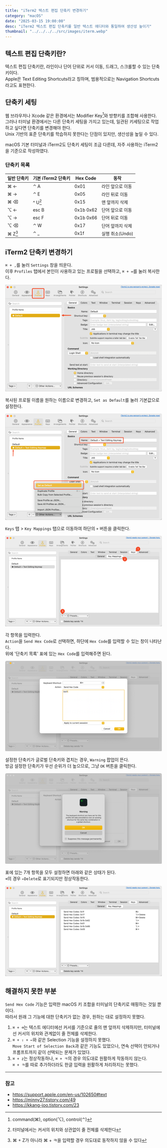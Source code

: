 ```yaml
---
title: "iTerm2 텍스트 편집 단축키 변경하기"
category: "macOS"
date: "2025-03-15 19:00:00"
desc: "iTerm2 텍스트 편집 단축키를 일반 텍스트 에디터와 통일하여 생산성 높이기"
thumbnail: "../../../../src/images/iterm.webp"
---
```


## 텍스트 편집 단축키란?

텍스트 편집 단축키란, 라인이나 단어 단위로 커서 이동, 드래그, 스크롤할 수 있는 단축키이다.<br>
Apple은 Text Editing Shortcuts라고 칭하며, 범용적으로는 Navigation Shortcuts라고도 표현한다.

## 단축키 세팅

웹 브라우저나 Xcode 같은 환경에서는 Modifier Key[^1]와 방향키를 조합해 사용한다.<br>
그러나 터미널 환경에서는 다른 단축키 세팅을 가지고 있는데, 일관된 키세팅으로 작업하고 싶다면 단축키를 변경해야 한다.<br>
Unix 기반의 표준 단축키를 학습하지 못한다는 단점이 있지만, 생산성을 높일 수 있다.

macOS 기본 터미널과 iTerm2도 단축키 세팅이 조금 다른데, 자주 사용하는 iTerm2을 기준으로 작성하였다.

### 단축키 목록

| 일반 단축키 | 기본 iTerm2 단축키 | Hex Code | 동작 |
| --- | --- | --- | --- |
| ⌘ ← | ⌃ A | 0x01 | 라인 앞으로 이동 |
| ⌘ → | ⌃ E | 0x05 | 라인 뒤로 이동 |
| ⌘ ⌫ | ^ U[^2] | 0x15 | 맨 앞까지 삭제 |
| ⌥ ← | esc B | 0x1b 0x62 | 단어 앞으로 이동 |
| ⌥ → | esc F | 0x1b 0x66 | 단어 뒤로 이동 |
| ⌥ ⌫ | ⌃ W | 0x17 | 단어 앞까지 삭제 |
| ⌘ Z[^3] | ⌃ _ | 0x1f | 실행 취소(Undo) |

## iTerm2 단축키 변경하기

`⌘ + ,`를 눌러 `Settings` 창을 띄운다.<br>
이후 `Profiles` 탭에서 본인이 사용하고 있는 프로필을 선택하고, `⌘ + =`를 눌러 복사한다.

![alt text](image-6.png)

복사된 프로필 이름을 원하는 이름으로 변경하고, `Set as Default`를 눌러 기본값으로 설정한다.

![alt text](image-1.png)

`Keys` 탭 > `Key Mappings` 탭으로 이동하여 하단의 `+` 버튼을 클릭한다.

![alt text](image-2.png)

각 항목을 입력한다.<br>
`Action`을 `Send Hex Code`로 선택하면, 하단에 `Hex Code`를 입력할 수 있는 창이 나타난다.<br>
위에 '단축키 목록' 표에 있는 `Hex Code`를 입력해주면 된다.

![alt text](image-3.png)

설정한 단축키가 글로벌 단축키와 겹치는 경우, `Warning` 팝업이 뜬다.<br>
방금 설정한 단축키가 우선 순위가 더 높으므로, 그냥 `OK` 버튼을 클릭한다.

![alt text](image-4.png)

표에 있는 7개 항목을 모두 설정하면 아래와 같은 상태가 된다.<br>
`⌫`의 경우 `←Delete`로 표기되지만 정상작동한다.

![alt text](image-5.png)

## 해결하지 못한 부분

`Send Hex Code` 기능은 입력한 macOS 키 조합을 터미널의 단축키로 매핑하는 것일 뿐이다.<br>
따라서 원래 그 기능에 대한 단축키가 없는 경우, 원하는 대로 설정하지 못했다.

1. `⌘ + ⌫`는 텍스트 에디터에선 커서를 기준으로 줄의 맨 앞까지 삭제하지만, 터미널에선 커서의 위치와 관계없이 줄 전체를 삭제한다.
2. `⌘ + ⇧ + ←`와 같은 Selection 기능을 설정하지 못했다.<br>
    `Move Start of Selection Back`과 같은 기능도 있었으나, 연속 선택이 안되거나 프롬프트까지 같이 선택되는 문제가 있었다.
3. `⌘ + z`는 정상작동하나, `⌘ + ㅋ`의 경우 의도대로 원활하게 작동하지 않는다.<br>
    `⌘ + ㅋ`를 따로 추가하더라도 한글 입력을 원활하게 처리하지는 못했다.

---

### 참고

- https://support.apple.com/en-us/102650#text
- https://minny27.tistory.com/49
- https://kkang-joo.tistory.com/23

[^1]: command(⌘), option(⌥), control(⌃)
[^2]: 터미널에서는 커서의 위치와 상관없이 줄 전체를 삭제한다
[^3]: ⌘ + Z가 아니라 ⌘ + ㅋ을 입력할 경우 의도대로 동작하지 않을 수 있다
